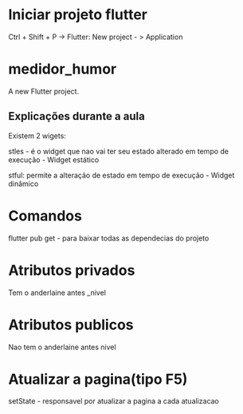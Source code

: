 # Iniciar projeto flutter
Ctrl + Shift + P -> Flutter: New project - > Application

# medidor_humor

A new Flutter project.

## Explicações durante a aula

Existem 2 wigets:

stles - é o widget que nao vai ter seu estado alterado em tempo de execução - Widget estático

stful: permite a alteração de estado em tempo de execução - Widget dinâmico

# Comandos
flutter pub get - para baixar todas as dependecias do projeto

# Atributos privados
Tem o anderlaine antes
_nivel

# Atributos publicos
Nao tem o anderlaine antes
nivel 

# Atualizar a pagina(tipo F5)
setState - responsavel por atualizar a pagina a cada atualizacao